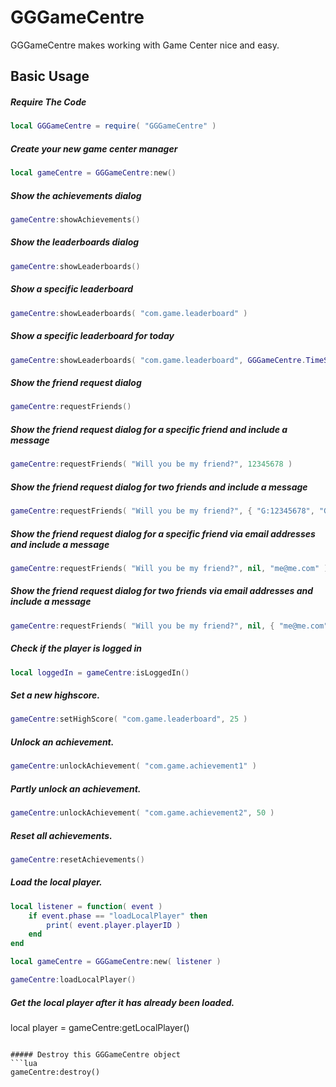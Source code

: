 GGGameCentre
============

GGGameCentre makes working with Game Center nice and easy.
	
Basic Usage
-------------------------

##### Require The Code
```lua
local GGGameCentre = require( "GGGameCentre" )
```

##### Create your new game center manager
```lua
local gameCentre = GGGameCentre:new()
```

##### Show the achievements dialog
```lua
gameCentre:showAchievements()
```

##### Show the leaderboards dialog
```lua
gameCentre:showLeaderboards()
```

##### Show a specific leaderboard
```lua
gameCentre:showLeaderboards( "com.game.leaderboard" )
```

##### Show a specific leaderboard for today
```lua
gameCentre:showLeaderboards( "com.game.leaderboard", GGGameCentre.TimeScope.Today )
```

##### Show the friend request dialog
```lua
gameCentre:requestFriends()
```

##### Show the friend request dialog for a specific friend and include a message
```lua
gameCentre:requestFriends( "Will you be my friend?", 12345678 )
```

##### Show the friend request dialog for two friends and include a message
```lua
gameCentre:requestFriends( "Will you be my friend?", { "G:12345678", "G:64826483" } )
```

##### Show the friend request dialog for a specific friend via email addresses and include a message
```lua
gameCentre:requestFriends( "Will you be my friend?", nil, "me@me.com" )
```

##### Show the friend request dialog for two friends via email addresses and include a message
```lua
gameCentre:requestFriends( "Will you be my friend?", nil, { "me@me.com", "bob@me.com" } )
```

##### Check if the player is logged in
```lua
local loggedIn = gameCentre:isLoggedIn()
```

##### Set a new highscore.
```lua
gameCentre:setHighScore( "com.game.leaderboard", 25 )
```

##### Unlock an achievement.
```lua
gameCentre:unlockAchievement( "com.game.achievement1" )
```

##### Partly unlock an achievement.
```lua
gameCentre:unlockAchievement( "com.game.achievement2", 50 )
```

##### Reset all achievements.
```lua
gameCentre:resetAchievements()
```

##### Load the local player.
```lua
local listener = function( event )
	if event.phase == "loadLocalPlayer" then
		print( event.player.playerID )
	end
end

local gameCentre = GGGameCentre:new( listener )

gameCentre:loadLocalPlayer()
```

##### Get the local player after it has already been loaded.
local player = gameCentre:getLocalPlayer()
```

##### Destroy this GGGameCentre object
```lua
gameCentre:destroy()
```